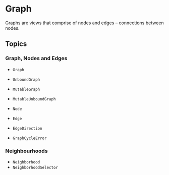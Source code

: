 # Graph

Graphs are views that comprise of nodes and edges – connections between nodes.

## Topics

### Graph, Nodes and Edges

- ``Graph``
- ``UnboundGraph``
- ``MutableGraph``
- ``MutableUnboundGraph``

- ``Node``
- ``Edge``
- ``EdgeDirection``

- ``GraphCycleError``

### Neighbourhoods

- ``Neighborhood``
- ``NeighborhoodSelector``

